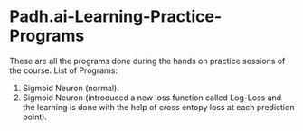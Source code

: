 # Padh.ai-Learning-Practice-Programs
These are all the programs done during the hands on practice sessions of the course.
List of Programs:
1. Sigmoid Neuron (normal).
2. Sigmoid Neuron (introduced a new loss function called Log-Loss and the learning is done with the help of cross entopy loss at each prediction point).
